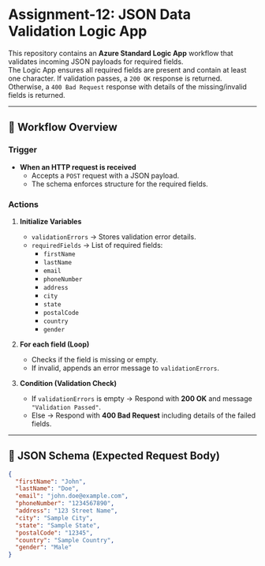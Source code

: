 # Assignment-12: JSON Data Validation Logic App

This repository contains an **Azure Standard Logic App** workflow that validates incoming JSON payloads for required fields.  
The Logic App ensures all required fields are present and contain at least one character. If validation passes, a `200 OK` response is returned. Otherwise, a `400 Bad Request` response with details of the missing/invalid fields is returned.

---

## 🚀 Workflow Overview

### Trigger
- **When an HTTP request is received**  
  - Accepts a `POST` request with a JSON payload.
  - The schema enforces structure for the required fields.

### Actions
1. **Initialize Variables**
   - `validationErrors` → Stores validation error details.
   - `requiredFields` → List of required fields:
     - `firstName`
     - `lastName`
     - `email`
     - `phoneNumber`
     - `address`
     - `city`
     - `state`
     - `postalCode`
     - `country`
     - `gender`

2. **For each field (Loop)**
   - Checks if the field is missing or empty.
   - If invalid, appends an error message to `validationErrors`.

3. **Condition (Validation Check)**
   - If `validationErrors` is empty → Respond with **200 OK** and message `"Validation Passed"`.
   - Else → Respond with **400 Bad Request** including details of the failed fields.

---

## 📌 JSON Schema (Expected Request Body)

```json
{
  "firstName": "John",
  "lastName": "Doe",
  "email": "john.doe@example.com",
  "phoneNumber": "1234567890",
  "address": "123 Street Name",
  "city": "Sample City",
  "state": "Sample State",
  "postalCode": "12345",
  "country": "Sample Country",
  "gender": "Male"
}
